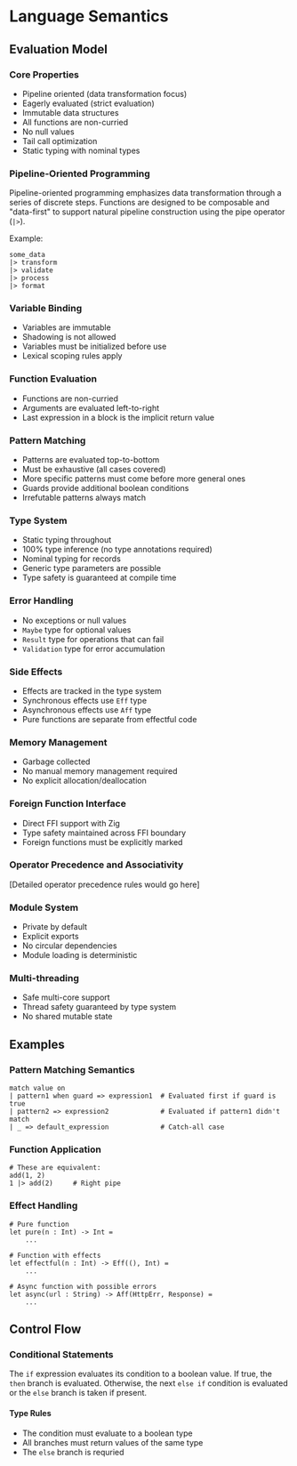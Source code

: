# Language Semantics

## Evaluation Model

### Core Properties

- Pipeline oriented (data transformation focus)
- Eagerly evaluated (strict evaluation)
- Immutable data structures
- All functions are non-curried
- No null values
- Tail call optimization
- Static typing with nominal types

### Pipeline-Oriented Programming

Pipeline-oriented programming emphasizes data transformation through a series of discrete steps. Functions are designed to be composable and "data-first" to support natural pipeline construction using the pipe operator (`|>`).

Example:
```mox
some_data
|> transform
|> validate
|> process
|> format
```

### Variable Binding

- Variables are immutable
- Shadowing is not allowed
- Variables must be initialized before use
- Lexical scoping rules apply

### Function Evaluation

- Functions are non-curried 
- Arguments are evaluated left-to-right
- Last expression in a block is the implicit return value

### Pattern Matching

- Patterns are evaluated top-to-bottom
- Must be exhaustive (all cases covered)
- More specific patterns must come before more general ones
- Guards provide additional boolean conditions
- Irrefutable patterns always match

### Type System

- Static typing throughout
- 100% type inference (no type annotations required)
- Nominal typing for records
- Generic type parameters are possible
- Type safety is guaranteed at compile time

### Error Handling

- No exceptions or null values
- `Maybe` type for optional values
- `Result` type for operations that can fail
- `Validation` type for error accumulation

### Side Effects

- Effects are tracked in the type system
- Synchronous effects use `Eff` type
- Asynchronous effects use `Aff` type
- Pure functions are separate from effectful code

### Memory Management

- Garbage collected
- No manual memory management required
- No explicit allocation/deallocation

### Foreign Function Interface

- Direct FFI support with Zig
- Type safety maintained across FFI boundary
- Foreign functions must be explicitly marked

### Operator Precedence and Associativity

[Detailed operator precedence rules would go here]

### Module System

- Private by default
- Explicit exports
- No circular dependencies
- Module loading is deterministic

### Multi-threading

- Safe multi-core support
- Thread safety guaranteed by type system
- No shared mutable state

## Examples

### Pattern Matching Semantics

```mox
match value on
| pattern1 when guard => expression1  # Evaluated first if guard is true
| pattern2 => expression2             # Evaluated if pattern1 didn't match
| _ => default_expression             # Catch-all case
```

### Function Application

```mox
# These are equivalent:
add(1, 2)
1 |> add(2)     # Right pipe
```

### Effect Handling

```mox
# Pure function
let pure(n : Int) -> Int =
    ...

# Function with effects
let effectful(n : Int) -> Eff((), Int) =
    ...

# Async function with possible errors
let async(url : String) -> Aff(HttpErr, Response) =
    ...
```

## Control Flow

### Conditional Statements

The `if` expression evaluates its condition to a boolean value. If true, the 
`then` branch is evaluated. Otherwise, the next `else if` condition is evaluated
or the `else` branch is taken if present.

#### Type Rules

- The condition must evaluate to a boolean type
- All branches must return values of the same type
- The `else` branch is requried
